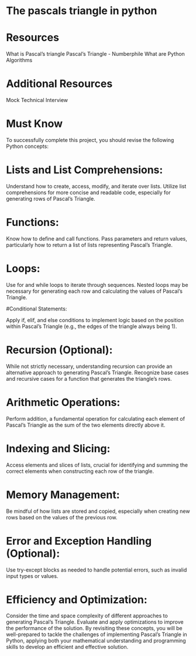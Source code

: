 # The pascals triangle in python

# Resources
What is Pascal’s triangle
Pascal’s Triangle - Numberphile
What are Python Algorithms

# Additional Resources
Mock Technical Interview

# Must Know
To successfully complete this project, you should revise the following Python concepts:

# Lists and List Comprehensions:

Understand how to create, access, modify, and iterate over lists.
Utilize list comprehensions for more concise and readable code, especially for generating rows of Pascal’s Triangle.

# Functions:

Know how to define and call functions.
Pass parameters and return values, particularly how to return a list of lists representing Pascal’s Triangle.

# Loops:

Use for and while loops to iterate through sequences.
Nested loops may be necessary for generating each row and calculating the values of Pascal’s Triangle.

#Conditional Statements:

Apply if, elif, and else conditions to implement logic based on the position within Pascal’s Triangle (e.g., the edges of the triangle always being 1).

# Recursion (Optional):

While not strictly necessary, understanding recursion can provide an alternative approach to generating Pascal’s Triangle.
Recognize base cases and recursive cases for a function that generates the triangle’s rows.

# Arithmetic Operations:

Perform addition, a fundamental operation for calculating each element of Pascal’s Triangle as the sum of the two elements directly above it.

# Indexing and Slicing:

Access elements and slices of lists, crucial for identifying and summing the correct elements when constructing each row of the triangle.

# Memory Management:

Be mindful of how lists are stored and copied, especially when creating new rows based on the values of the previous row.

# Error and Exception Handling (Optional):

Use try-except blocks as needed to handle potential errors, such as invalid input types or values.

# Efficiency and Optimization:

Consider the time and space complexity of different approaches to generating Pascal’s Triangle.
Evaluate and apply optimizations to improve the performance of the solution.
By revisiting these concepts, you will be well-prepared to tackle the challenges of implementing Pascal’s Triangle in Python, applying both your mathematical understanding and programming skills to develop an efficient and effective solution.
